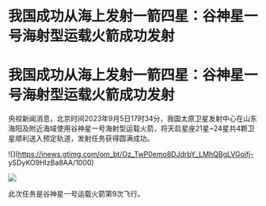 # 我国成功从海上发射一箭四星：谷神星一号海射型运载火箭成功发射

# 我国成功从海上发射一箭四星：谷神星一号海射型运载火箭成功发射

央视新闻消息，北京时间2023年9月5日17时34分，我国太原卫星发射中心在山东海阳及附近海域使用谷神星一号海射型运载火箭，将天启星座21星~24星共4颗卫星顺利送入预定轨道，发射任务获得圆满成功。

![](https://inews.gtimg.com/om_bt/Oz_TwP0emo8DJdrbY_LMhQBgLVGoifj-
ySDyKO9HIzBa8AA/1000)

![](https://inews.gtimg.com/om_bt/Oy3ox4rWWjFMkSrDKGRHvKjHU6Uu9r34EmYM-m5mXvX6sAA/1000)

此次任务是谷神星一号运载火箭第9次飞行。

